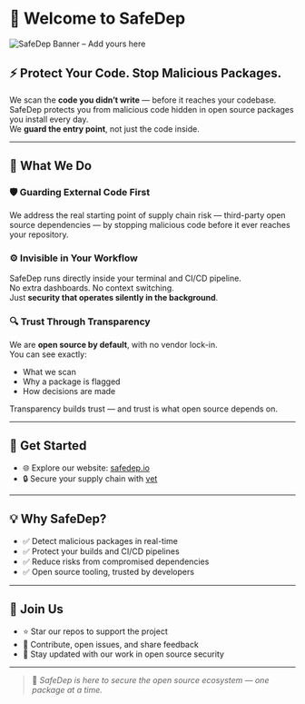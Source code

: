 # 👋 Welcome to SafeDep

![SafeDep Banner – Add yours here](./banner.png)

## ⚡️ Protect Your Code. Stop Malicious Packages.

We scan the **code you didn’t write** — before it reaches your codebase.  
SafeDep protects you from malicious code hidden in open source packages you install every day.  
We **guard the entry point**, not just the code inside.  

---

## 🔎 What We Do

### 🛡 Guarding External Code First
We address the real starting point of supply chain risk — third-party open source dependencies — by stopping malicious code before it ever reaches your repository.

### ⚙️ Invisible in Your Workflow
SafeDep runs directly inside your terminal and CI/CD pipeline.  
No extra dashboards. No context switching.  
Just **security that operates silently in the background**.

### 🔍 Trust Through Transparency
We are **open source by default**, with no vendor lock-in.  
You can see exactly:
- What we scan  
- Why a package is flagged  
- How decisions are made  

Transparency builds trust — and trust is what open source depends on.  

---

## 🚀 Get Started

- 🌐 Explore our website: [safedep.io](https://safedep.io)  
- 🔒 Secure your supply chain with [vet](https://github.com/safedep/vet)  

---

## 💡 Why SafeDep?

- ✅ Detect malicious packages in real-time  
- ✅ Protect your builds and CI/CD pipelines  
- ✅ Reduce risks from compromised dependencies  
- ✅ Open source tooling, trusted by developers  

---

## 🤝 Join Us

- ⭐ Star our repos to support the project  
- 🐛 Contribute, open issues, and share feedback  
- 📢 Stay updated with our work in open source security  

---

> 📝 *SafeDep is here to secure the open source ecosystem — one package at a time.*
